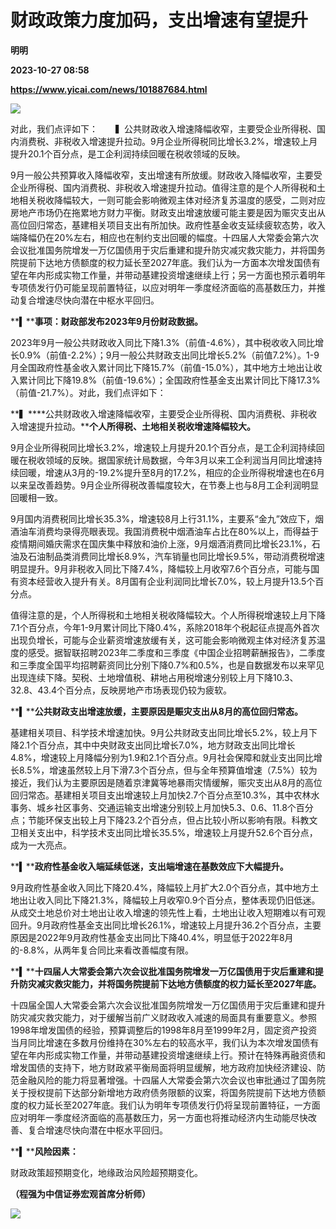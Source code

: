 # 财政政策力度加码，支出增速有望提升
**明明**

**2023-10-27 08:58**

**https://www.yicai.com/news/101887684.html**

![](https://imgcdn.yicai.com/uppics/slides/2023/10/242529651e6c7893b9fd9353fa97fae8.jpg)

对此，我们点评如下：　　▍公共财政收入增速降幅收窄，主要受企业所得税、国内消费税、非税收入增速提升拉动。9月企业所得税同比增长3.2%，增速较上月提升20.1个百分点，是工企利润持续回暖在税收领域的反映。

9月一般公共预算收入降幅收窄，支出增速有所放缓。财政收入降幅收窄，主要受企业所得税、国内消费税、非税收入增速提升拉动。值得注意的是个人所得税和土地相关税收降幅较大，一则可能会影响微观主体对经济复苏温度的感受，二则对应房地产市场仍在拖累地方财力平衡。财政支出增速放缓可能主要是因为赈灾支出从高位回归常态，基建相关项目支出有所加快。政府性基金收支延续疲软态势，收入端降幅仍在20%左右，相应也在制约支出回暖的幅度。十四届人大常委会第六次会议批准国务院增发一万亿国债用于灾后重建和提升防灾减灾救灾能力，并将国务院提前下达地方债额度的权力延长至2027年底。我们认为一方面本次增发国债有望在年内形成实物工作量，并带动基建投资增速继续上行；另一方面也预示着明年专项债发行仍可能呈现前置特征，以应对明年一季度经济面临的高基数压力，并推动复合增速尽快向潜在中枢水平回归。

**▍****事项：财政部发布2023年9月份财政数据。**

2023年9月一般公共财政收入同比下降1.3%（前值-4.6%），其中税收收入同比增长0.9%（前值-2.2%）；9月一般公共财政支出同比增长5.2%（前值7.2%）。1-9月全国政府性基金收入累计同比下降15.7%（前值-15.0%），其中地方土地出让收入累计同比下降19.8%（前值-19.6%）；全国政府性基金支出累计同比下降17.3%（前值-21.7%）。对此，我们点评如下：

**▍****公共财政收入增速降幅收窄，主要受企业所得税、国内消费税、非税收入增速提升拉动。****个人所得税、土地相关税收增速降幅较大。**

9月企业所得税同比增长3.2%，增速较上月提升20.1个百分点，是工企利润持续回暖在税收领域的反映。据国家统计局数据，今年3月以来工企利润当月同比增速持续回暖，增速从3月的-19.2%提升至8月的17.2%，相应的企业所得税增速也在6月以来呈改善趋势。9月企业所得税改善幅度较大，在节奏上也与8月工企利润明显回暖相一致。

9月国内消费税同比增长35.3%，增速较8月上行31.1%，主要系“金九”效应下，烟酒油车消费均录得亮眼表现。我国消费税中烟酒油车占比在80%以上，而得益于疫情期间婚庆需求在国庆集中释放和油价上涨，9月烟酒消费同比增长23.1%，石油及石油制品类消费同比增长8.9%，汽车销量也同比增长9.5%，带动消费税增速明显提升。9月非税收入同比下降7.4%，降幅较上月收窄7.6个百分点，可能与国有资本经营收入提升有关。8月国有企业利润同比增长7.0%，较上月提升13.5个百分点。

值得注意的是，个人所得税和土地相关税收降幅较大。个人所得税增速较上月下降7.1个百分点，今年1-9月累计同比下降0.4%，系除2018年个税起征点提高外首次出现负增长，可能与企业薪资增速放缓有关，这可能会影响微观主体对经济复苏温度的感受。据智联招聘2023年二季度和三季度《中国企业招聘薪酬报告》，二季度和三季度全国平均招聘薪资同比分别下降0.7%和0.5%，也是自数据发布以来罕见出现连续下降。契税、土地增值税、耕地占用税增速分别较上月下降10.3、32.8、43.4个百分点，反映房地产市场表现仍较为疲软。

**▍****公共财政支出增速放缓，主要原因是赈灾支出从8月的高位回归常态。**

基建相关项目、科学技术增速加快。9月公共财政支出同比增长5.2%，较上月下降2.1个百分点，其中中央财政支出同比增长7.0%，地方财政支出同比增长4.8%，增速较上月降幅分别为1.9和2.1个百分点。9月社会保障和就业支出同比增长8.5%，增速虽然较上月下滑7.3个百分点，但与全年预算值增速（7.5%）较为接近，我们认为主要原因是随着京津冀等地暴雨灾情缓解，赈灾支出从8月的高位回归常态。基建相关项目支出增速较上月加快2.7个百分点至10.3%，其中农林水事务、城乡社区事务、交通运输支出增速分别较上月加快5.3、0.6、11.8个百分点；节能环保支出较上月下降23.2个百分点，但占比较小所以影响有限。科教文卫相关支出中，科学技术支出同比增长35.5%，增速较上月提升52.6个百分点，成为一大亮点。

**▍****政府性基金收入端延续低迷，支出端增速在基数效应下大幅提升。**

9月政府性基金收入同比下降20.4%，降幅较上月扩大2.0个百分点，其中地方土地出让收入同比下降21.3%，降幅较上月收窄0.9个百分点，整体表现仍旧低迷。从成交土地总价对土地出让收入增速的领先性上看，土地出让收入短期难以有可观回升。9月政府性基金支出同比增长26.1%，增速较上月提升36.2个百分点，主要原因是2022年9月政府性基金支出同比下降40.4%，明显低于2022年8月的-8.8%，从两年复合同比来看改善幅度有限。

**▍****十四届人大常委会第六次会议批准国务院增发一万亿国债用于灾后重建和提升防灾减灾救灾能力，并将国务院提前下达地方债额度的权力延长至2027年底。**

十四届全国人大常委会第六次会议批准国务院增发一万亿国债用于灾后重建和提升防灾减灾救灾能力，对于缓解当前广义财政收入减速的局面具有重要意义。参照1998年增发国债的经验，预算调整后的1998年8月至1999年2月，固定资产投资当月同比增速在多数月份维持在30%左右的较高水平，我们认为本次增发国债有望在年内形成实物工作量，并带动基建投资增速继续上行。预计在特殊再融资债和增发国债的支持下，地方财政紧平衡局面将明显缓解，地方政府加快经济建设、防范金融风险的能力将显著增强。十四届人大常委会第六次会议也审批通过了国务院关于授权提前下达部分新增地方政府债务限额的议案，将国务院提前下达地方债额度的权力延长至2027年底。我们认为明年专项债发行仍将呈现前置特征，一方面应对明年一季度经济面临的高基数压力，另一方面也将推动经济内生动能尽快改善、复合增速尽快向潜在中枢水平回归。

**▍****风险因素：**

财政政策超预期变化，地缘政治风险超预期变化。

**（程强为中信证券宏观首席分析师）**

**![](https://imgcdn.yicai.com/uppics/images/2023/10/7cdc377adb343bfc77e6545cf53187da.jpg)**